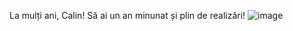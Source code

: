 La mulți ani, Calin! Să ai un an minunat și plin de realizări!
![image](https://github.com/Andrei965/251_124/assets/139968939/9b3376eb-d585-48ed-b70f-95d02789cec8)
